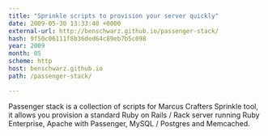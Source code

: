 ```yaml
---
title: "Sprinkle scripts to provision your server quickly"
date: 2009-05-30 13:33:40 +0000
external-url: http://benschwarz.github.io/passenger-stack/
hash: 9f50c06111f8b36ded64c89eb7b5c098
year: 2009
month: 05
scheme: http
host: benschwarz.github.io
path: /passenger-stack/

---
```


Passenger stack is a collection of scripts for Marcus Crafters Sprinkle tool, it allows you provision a standard Ruby on Rails / Rack server running Ruby Enterprise, Apache with Passenger, MySQL / Postgres and Memcached.
